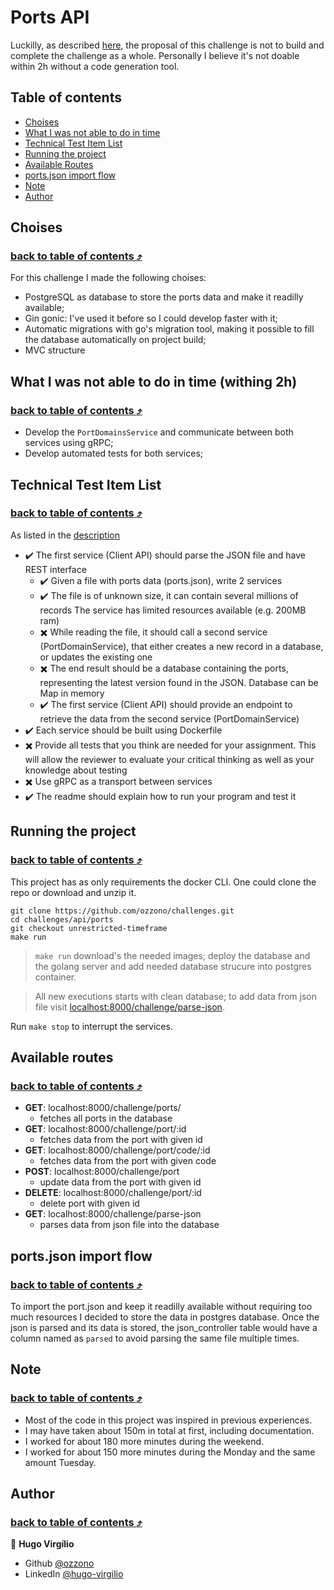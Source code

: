 # Ports API

Luckilly, as described [here](./DESCRIPTION.md), the proposal of this challenge is not to build and complete the challenge as a whole. Personally I believe it's not doable within 2h without a code generation tool.

## Table of contents

- [Choises](#choises)
- [What I was not able to do in time](#what-i-was-not-able-to-do-in-time)
- [Technical Test Item List](#what-i-was-not-able-to-do-in-time)
- [Running the project](#running-the-project)
- [Available Routes](#available-routes)
- [ports.json import flow](#portsjson-import-flow)
- [Note](#note)
- [Author](#author)

## Choises 
### [back to table of contents :arrow_heading_up:](#table-of-contents)

For this challenge I made the following choises:

- PostgreSQL as database to store the ports data and make it readilly available;
- Gin gonic: I've used it before so I could develop faster with it;
- Automatic migrations with go's migration tool, making it possible to fill the database automatically on project build;
- MVC structure

## What I was not able to do in time (withing 2h) 
### [back to table of contents :arrow_heading_up:](#table-of-contents)

- Develop the `PortDomainsService` and communicate between both services using gRPC;
- Develop automated tests for both services;

## Technical Test Item List 
### [back to table of contents :arrow_heading_up:](#table-of-contents)
As listed in the [description](./DESCRIPTION.md)

- :heavy_check_mark: The first service (Client API) should parse the JSON file and have REST interface
  - :heavy_check_mark: Given a file with ports data (ports.json), write 2 services
  - :heavy_check_mark: The file is of unknown size, it can contain several millions of records
  The service has limited resources available (e.g. 200MB ram)
  - :heavy_multiplication_x: While reading the file, it should call a second service (PortDomainService), that either creates a new record in a database, or updates the existing one
  - :heavy_multiplication_x: The end result should be a database containing the ports, representing the latest version found in the JSON. Database can be Map in memory
  - :heavy_check_mark: The first service (Client API) should provide an endpoint to retrieve the data from the second service (PortDomainService)
- :heavy_check_mark: Each service should be built using Dockerfile
- :heavy_multiplication_x: Provide all tests that you think are needed for your assignment. This will allow the reviewer to evaluate your critical thinking as well as your knowledge about testing
- :heavy_multiplication_x: Use gRPC as a transport between services
- :heavy_check_mark: The readme should explain how to run your program and test it

## Running the project 
### [back to table of contents :arrow_heading_up:](#table-of-contents)

This project has as only requirements the docker CLI. One could clone the repo or download and unzip it.

```shell
git clone https://github.com/ozzono/challenges.git
cd challenges/api/ports
git checkout unrestricted-timeframe
make run
```

> `make run` download's the needed images; deploy the database and the golang server and add needed database strucure into postgres container.

> All new executions starts with clean database; to add data from json file visit [localhost:8000/challenge/parse-json](localhost:8000/challenge/parse-json).

Run `make stop` to interrupt the services.

## Available routes 
### [back to table of contents :arrow_heading_up:](#table-of-contents)

- **GET**: localhost:8000/challenge/ports/
  - fetches all ports in the database
- **GET**: localhost:8000/challenge/port/:id
  - fetches data from the port with given id
- **GET**: localhost:8000/challenge/port/code/:id
  - fetches data from the port with given code
- **POST**: localhost:8000/challenge/port
  - update data from the port with given id
- **DELETE**: localhost:8000/challenge/port/:id
  - delete port with given id
- **GET**: localhost:8000/challenge/parse-json
  - parses data from json file into the database

## ports.json import flow 
### [back to table of contents :arrow_heading_up:](#table-of-contents)

To import the port.json and keep it readilly available without requiring too much resources I decided to store the data in postgres database. Once the json is parsed and its data is stored, the json_controller table would have a column named as `parsed` to avoid parsing the same file multiple times.

## Note 
### [back to table of contents :arrow_heading_up:](#table-of-contents)

- Most of the code in this project was inspired in previous experiences.
- I may have taken about 150m in total at first, including documentation.
- I worked for about 180 more minutes during the weekend.
- I worked for about 150 more minutes during the Monday and the same amount Tuesday.

## Author 
### [back to table of contents :arrow_heading_up:](#table-of-contents)

👤 **Hugo Virgílio**

- Github [@ozzono](https://github.com/ozzono)
- LinkedIn [@hugo-virgilio](https://www.linkedin.com/in/hugo-virgilio/?locale=en_US)
